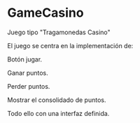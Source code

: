 # GameCasino
Juego tipo "Tragamonedas Casino"

El juego se centra en la implementación de:

Botón jugar.

Ganar puntos.

Perder puntos.

Mostrar el consolidado de puntos.

Todo ello con una interfaz  definida. 
